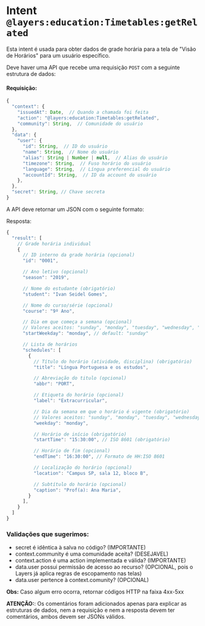 # Intent `@layers:education:Timetables:getRelated`

Esta intent é usada para obter dados de grade horária para a tela de "Visão de Horários" para um usuário específico.

Deve haver uma API que recebe uma requisição `POST` com a seguinte estrutura de dados:

#### Requisição:

```js
{
  "context": {
    "issuedAt": Date,  // Quando a chamada foi feita
    "action": "@layers:education:Timetables:getRelated",
    "community": String,  // Comunidade do usuário
  },
  "data": {
    "user": {
      "id": String,  // ID do usuário
      "name": String,  // Nome do usuário
      "alias": String | Number | null,  // Alias do usuário
      "timezone": String,  // Fuso horário do usuário
      "language": String,  // Língua preferencial do usuário
      "accountId": String,  // ID da account do usuário
    },
  },
  "secret": String, // Chave secreta
}
```

A API deve retornar um JSON com o seguinte formato:

Resposta:
```js
{
  "result": [
    // Grade horária individual
    {
      // ID interno da grade horária (opcional)
      "id": "0001",

      // Ano letivo (opcional)
      "season": "2019",

      // Nome do estudante (obrigatório)
      "student": "Ivan Seidel Gomes",

      // Nome do curso/série (opcional)
      "course": "9º Ano",

      // Dia em que começa a semana (opcional)
      // Valores aceitos: "sunday", "monday", "tuesday", "wednesday", "thursday", "friday", "saturday"
      "startWeekday": "monday", // default: "sunday"

      // Lista de horários
      "schedules": [
        {
          // Título do horário (atividade, disciplina) (obrigatório)
          "title": "Língua Portuguesa e os estudos",

          // Abreviação do titulo (opcional)
          "abbr": "PORT",

          // Etiqueta do horário (opcional)
          "label": "Extracurricular",

          // Dia da semana em que o horário é vigente (obrigatório)
          // Valores aceitos: "sunday", "monday", "tuesday", "wednesday", "thursday", "friday", "saturday"
          "weekday": "monday",

          // Horário de início (obrigatório)
          "startTime": "15:30:00", // ISO 8601 (obrigatório)

          // Horário de fim (opcional)
          "endTime": "16:30:00", // Formato de HH:ISO 8601

          // Localização do horário (opcional)
          "location": "Campus SP, sala 12, bloco B",

          // Subtítulo do horário (opcional)
          "caption": "Prof(a): Ana Maria",
        }
      ],
    }
  ]
}
```


### Validações que sugerimos:
- secret é idêntica à salva no código? (IMPORTANTE)
- context.community é uma comunidade aceita? (DESEJAVEL)
- context.action é uma action implementada e válida? (IMPORTANTE)
- data.user possui permissão de acesso ao recurso? (OPCIONAL, pois o Layers já aplica regras de escopamento nas telas)
- data.user pertence à context.comunity? (OPCIONAL)

**Obs:** Caso algum erro ocorra, retornar códigos HTTP na faixa 4xx-5xx

**ATENÇÃO:**: Os comentários foram adicionados apenas para explicar as estruturas de dados, nem a requisição e nem a resposta devem ter comentários, ambos devem ser JSONs válidos.
